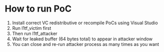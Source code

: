 # How to run PoC

1) Install correct VC redistributive or recompile PoCs using Visual Studio
2) Run l1tf_victim first
3) Then run l1tf_attacker
4) Wait for leaked buffer (64 bytes total) to appear in attacker window 
5) You can close and re-run attacker process as many times as you want
